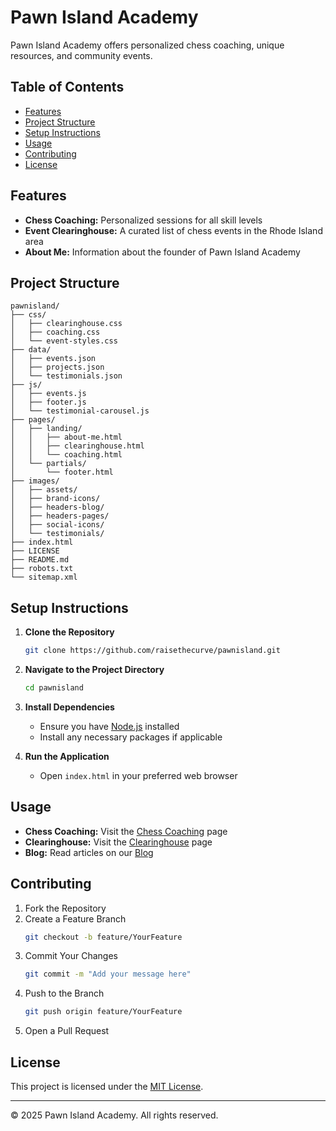 # Pawn Island Academy

Pawn Island Academy offers personalized chess coaching, unique resources, and community events.

## Table of Contents
- [Features](#features)
- [Project Structure](#project-structure)
- [Setup Instructions](#setup-instructions)
- [Usage](#usage)
- [Contributing](#contributing)
- [License](#license)

## Features
- **Chess Coaching:** Personalized sessions for all skill levels
- **Event Clearinghouse:** A curated list of chess events in the Rhode Island area
- **About Me:** Information about the founder of Pawn Island Academy

## Project Structure
```
pawnisland/
├── css/
│   ├── clearinghouse.css
│   ├── coaching.css
│   └── event-styles.css
├── data/
│   ├── events.json
│   ├── projects.json
│   └── testimonials.json
├── js/
│   ├── events.js
│   ├── footer.js
│   └── testimonial-carousel.js
├── pages/
│   ├── landing/
│   │   ├── about-me.html
│   │   ├── clearinghouse.html
│   │   └── coaching.html
│   └── partials/
│       └── footer.html
├── images/
│   ├── assets/
│   ├── brand-icons/
│   ├── headers-blog/
│   ├── headers-pages/
│   ├── social-icons/
│   └── testimonials/
├── index.html
├── LICENSE
├── README.md
├── robots.txt
└── sitemap.xml
```

## Setup Instructions
1. **Clone the Repository**
   ```bash
   git clone https://github.com/raisethecurve/pawnisland.git
   ```

2. **Navigate to the Project Directory**
   ```bash
   cd pawnisland
   ```

3. **Install Dependencies**
   - Ensure you have [Node.js](https://nodejs.org/) installed
   - Install any necessary packages if applicable

4. **Run the Application**
   - Open `index.html` in your preferred web browser

## Usage
- **Chess Coaching:** Visit the [Chess Coaching](https://pawnislandacademy.com/pages/landing/coaching.html) page
- **Clearinghouse:** Visit the [Clearinghouse](https://pawnislandacademy.com/pages/landing/clearinghouse.html) page
- **Blog:** Read articles on our [Blog](https://chess.com/blog/squarethecurve)

## Contributing
1. Fork the Repository
2. Create a Feature Branch
   ```bash
   git checkout -b feature/YourFeature
   ```
3. Commit Your Changes
   ```bash
   git commit -m "Add your message here"
   ```
4. Push to the Branch
   ```bash
   git push origin feature/YourFeature
   ```
5. Open a Pull Request

## License
This project is licensed under the [MIT License](LICENSE).

---
© 2025 Pawn Island Academy. All rights reserved.
